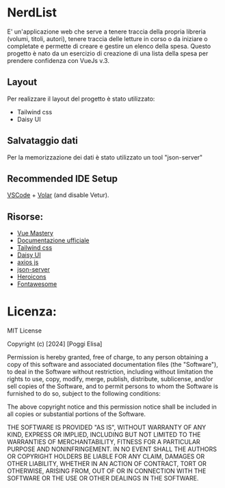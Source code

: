 # NerdList 

E' un'applicazione web che serve a tenere traccia della propria libreria (volumi, titoli, autori), tenere traccia delle letture in corso o da iniziare o completate e permette di creare e gestire un elenco della spesa.
Questo progetto è nato da un esercizio di creazione di una lista della spesa per prendere confidenza con VueJs v.3.

## Layout
Per realizzare il layout del progetto è stato utilizzato:
- Tailwind css
- Daisy UI

## Salvataggio dati
Per la memorizzazione dei dati è stato utilizzato un tool "json-server"

## Recommended IDE Setup

[VSCode](https://code.visualstudio.com/) + [Volar](https://marketplace.visualstudio.com/items?itemName=Vue.volar) (and disable Vetur).

## Risorse:
- [Vue Mastery](https://www.vuemastery.com/)
- [Documentazione ufficiale](https://vuejs.org/)
- [Tailwind css](https://tailwindcss.com/)
- [Daisy UI](https://daisyui.com/)
- [axios js](https://axios-http.com/docs/intro)
- [json-server](https://github.com/typicode/json-server/tree/v0)
- [Heroicons](https://heroicons.com/solid)
- [Fontawesome](https://fontawesome.com/)

# Licenza:

MIT License

Copyright (c) [2024] [Poggi Elisa]

Permission is hereby granted, free of charge, to any person obtaining a copy
of this software and associated documentation files (the "Software"), to deal
in the Software without restriction, including without limitation the rights
to use, copy, modify, merge, publish, distribute, sublicense, and/or sell
copies of the Software, and to permit persons to whom the Software is
furnished to do so, subject to the following conditions:

The above copyright notice and this permission notice shall be included in all
copies or substantial portions of the Software.

THE SOFTWARE IS PROVIDED "AS IS", WITHOUT WARRANTY OF ANY KIND, EXPRESS OR
IMPLIED, INCLUDING BUT NOT LIMITED TO THE WARRANTIES OF MERCHANTABILITY,
FITNESS FOR A PARTICULAR PURPOSE AND NONINFRINGEMENT. IN NO EVENT SHALL THE
AUTHORS OR COPYRIGHT HOLDERS BE LIABLE FOR ANY CLAIM, DAMAGES OR OTHER
LIABILITY, WHETHER IN AN ACTION OF CONTRACT, TORT OR OTHERWISE, ARISING FROM,
OUT OF OR IN CONNECTION WITH THE SOFTWARE OR THE USE OR OTHER DEALINGS IN THE
SOFTWARE.
